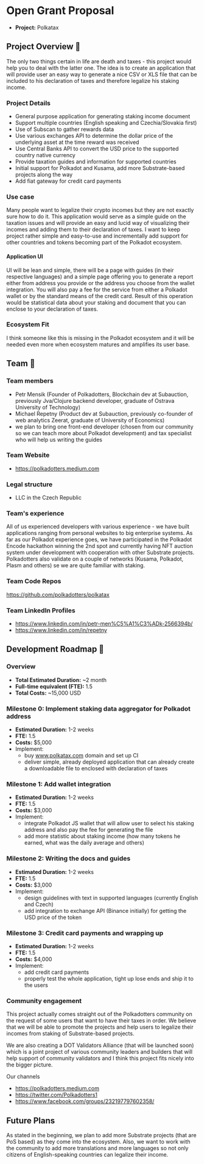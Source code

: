# Open Grant Proposal

- **Project:** Polkatax

## Project Overview :page_facing_up:

The only two things certain in life are death and taxes - this project would help you to deal with the latter one. The idea is to create an application that will provide user an easy way to generate a nice CSV or XLS file that can be included to his declaration of taxes and therefore legalize his staking income. 

### Project Details

 - General purpose application for generating staking income document
 - Support multiple countries (English speaking and Czechia/Slovakia first)
 - Use of Subscan to gather rewards data
 - Use various exchanges API to determine the dollar price of the underlying asset at the time reward was received
 - Use Central Banks API to convert the USD price to the supported country native currency
 - Provide taxation guides and information for supported countries
 - Initial support for Polkadot and Kusama, add more Substrate-based projects along the way
 - Add fiat gateway for credit card payments

### Use case

Many people want to legalize their crypto incomes but they are not exactly sure how to do it. This application would serve as a simple guide on the taxation issues and will provide an easy and lucid way of visualizing their incomes and adding them to their declaration of taxes. I want to keep project rather simple and easy-to-use and incrementally add support for other countries and tokens becoming part of the Polkadot ecosystem.

#### Application UI

UI will be lean and simple, there will be a  page with guides (in their respective languages) and a simple page offering you to generate a report either from address you provide or the address you choose from the wallet integration. You will also pay a fee for the service from either a Polkadot wallet or by the standard means of the credit card. Result of this operation would be statistical data about your staking and document that you can enclose to your declaration of taxes.

### Ecosystem Fit

I think someone like this is missing in the Polkadot ecosystem and it will be needed even more when ecosystem matures and amplifies its user base.

## Team :busts_in_silhouette:

### Team members

- Petr Mensik (Founder of Polkadotters, Blockchain dev at Subauction, previously Jva/Clojure backend developer, graduate of Ostrava University of Technology)
- Michael Repetny (Product dev at Subauction, previously co-founder of web analytics Zeerat, graduate of University of Economics)
- we plan to bring one front-end developer (chosen from our community so we can teach more about Polkadot development) and tax specialist who will help us writing the guides

### Team Website

- https://polkadotters.medium.com

### Legal structure

- LLC in the Czech Republic

### Team's experience

All of us experienced developers with various experience - we have built applications ranging from personal websites to big enterprise systems. 
As far as our Polkadot experience goes, we have participated in the Polkadot Encode hackathon winning the 2nd spot and currently having NFT auction system under development with cooperation with other Substrate projects. Polkadotters also validate on a couple of networks (Kusama, Polkadot, Plasm and others) se we are quite familiar with staking.

### Team Code Repos

https://github.com/polkadotters/polkatax

### Team LinkedIn Profiles

- https://www.linkedin.com/in/petr-men%C5%A1%C3%ADk-2566394b/
- https://www.linkedin.com/in/repetny

## Development Roadmap :nut_and_bolt:

### Overview

- **Total Estimated Duration:** ~2 month
- **Full-time equivalent (FTE):** 1.5
- **Total Costs:** ~15,000 USD

### Milestone 0: Implement staking data aggregator for Polkadot address 

- **Estimated Duration:** 1-2 weeks
- **FTE:** 1.5
- **Costs:** $5,000
- Implement:
    - buy www.polkatax.com domain and set up CI
    - deliver simple, already deployed application that can already create a downloadable file to enclosed with declaration of taxes

### Milestone 1: Add wallet integration

- **Estimated Duration:** 1-2 weeks
- **FTE:** 1.5
- **Costs:** $3,000
- Implement:
  - integrate Polkadot JS wallet that will allow user to select his staking address and also pay the fee for generating the file
  - add more statistic about staking income (how many tokens he earned, what was the daily average and others)

### Milestone 2: Writing the docs and guides

- **Estimated Duration:** 1-2 weeks
- **FTE:** 1.5
- **Costs:** $3,000
- Implement:
    - design guidelines with text in supported languages (currently English and Czech)
    - add integration to exchange API (Binance initially) for getting the USD price of the token

### Milestone 3: Credit card payments and wrapping up
- **Estimated Duration:** 1-2 weeks
- **FTE:** 1.5
- **Costs:** $4,000
- Implement:
  - add credit card payments 
  - properly test the whole application, tight up lose ends and ship it to the users

### Community engagement

This project actually comes straight out of the Polkadotters community on the request of some users that want to have their taxes in order. We believe that we will be able to promote the projects and help users to legalize their incomes from staking of Substrate-based projects.

We are also creating a DOT Validators Alliance (that will be launched soon) which is a joint project of various community leaders and builders that will help support of community validators and I think this project fits nicely into the bigger picture.

Our channels

- https://polkadotters.medium.com
- https://twitter.com/Polkadotters1
- https://www.facebook.com/groups/232197797602358/

## Future Plans

As stated in the beginning, we plan to add more Substrate projects (that are PoS based) as they come into the ecosystem. Also, we want to work with the community to add more translations and more languages so not only citizens of English-speaking countries can legalize their income.

